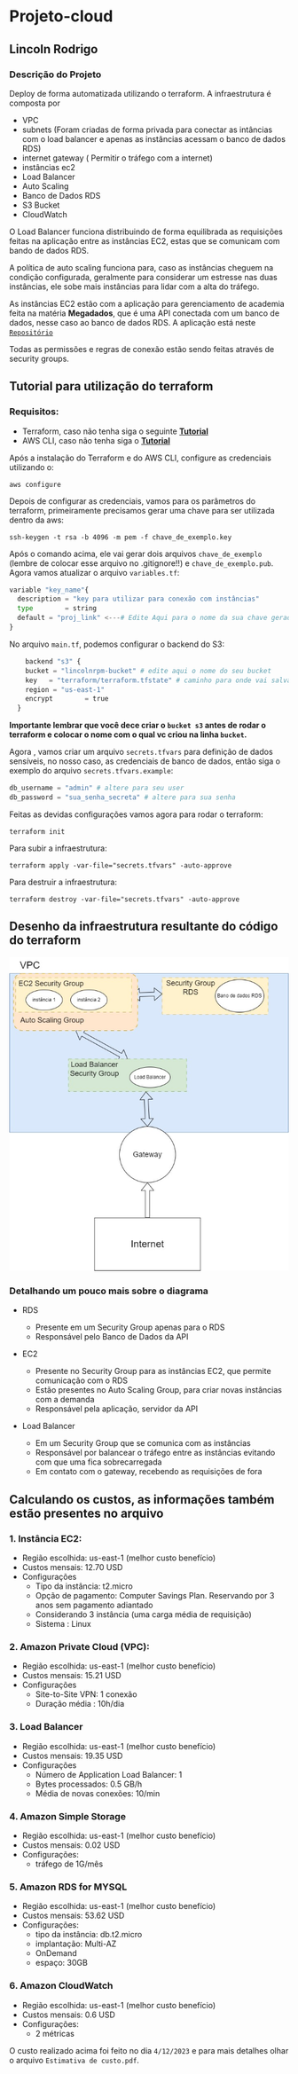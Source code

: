 # Projeto-cloud

## Lincoln Rodrigo

### Descrição do Projeto

Deploy de forma automatizada utilizando o terraform. 
A infraestrutura é composta por
* VPC
* subnets (Foram criadas de forma privada para conectar as intâncias com o load balancer e apenas as instâncias acessam o banco de dados RDS)
* internet gateway ( Permitir o tráfego com a internet)
* instâncias ec2
* Load Balancer
* Auto Scaling
* Banco de Dados RDS
* S3 Bucket
* CloudWatch

O Load Balancer funciona distribuindo de forma equilibrada as requisições feitas na aplicação entre as instâncias EC2, estas que se comunicam com bando de dados RDS.

A política de auto scaling funciona para, caso as instâncias cheguem na condição configurada, geralmente para considerar um estresse nas duas instâncias, ele sobe mais instâncias para lidar com a alta do tráfego.

As instâncias EC2 estão com a aplicação para gerenciamento de academia feita na matéria **Megadados**, que é uma API  conectada com um banco de dados, nesse caso ao banco de dados RDS. A aplicação está neste [`Repositório`](https://github.com/LinkolnR/ApiRestFull-borafit)

Todas as permissões e regras de conexão estão sendo feitas através de security groups.

## Tutorial para utilização do terraform

### Requisitos:
*   Terraform, caso não tenha siga o seguinte [**Tutorial**](https://developer.hashicorp.com/terraform/tutorials/aws-get-started/install-cli)
* AWS CLI, caso não tenha siga o [**Tutorial**](https://docs.aws.amazon.com/cli/latest/userguide/getting-started-install.html)

Após a instalação do Terraform e do AWS CLI, configure as credenciais utilizando o:
```
aws configure
```
Depois de configurar as credenciais, vamos para os parâmetros do terraform, primeiramente precisamos gerar uma chave para ser utilizada dentro da aws: 
```
ssh-keygen -t rsa -b 4096 -m pem -f chave_de_exemplo.key
```
Após o comando acima, ele vai gerar dois arquivos `chave_de_exemplo` (lembre de colocar esse arquivo no .gitignore!!) e `chave_de_exemplo.pub`. Agora vamos atualizar o arquivo `variables.tf`:
``` python
variable "key_name"{
  description = "key para utilizar para conexão com instâncias"
  type        = string 
  default = "proj_link" <---# Edite Aqui para o nome da sua chave gerada
}
```
No arquivo `main.tf`, podemos configurar o backend do S3:
```py
    backend "s3" {
    bucket = "lincolnrpm-bucket" # edite aqui o nome do seu bucket
    key   = "terraform/terraform.tfstate" # caminho para onde vai salvar
    region = "us-east-1" 
    encrypt        = true
  }

```
**Importante lembrar que você dece criar o `bucket s3` antes de rodar o terraform e colocar o nome com o qual vc criou na linha `bucket`.**

Agora , vamos criar um arquivo `secrets.tfvars` para definição de dados sensíveis, no nosso caso, as credenciais de banco de dados, então siga o exemplo do arquivo `secrets.tfvars.example`:
```py
db_username = "admin" # altere para seu user
db_password = "sua_senha_secreta" # altere para sua senha
```
Feitas as devidas configurações vamos agora para rodar o terraform:
```
terraform init
```
Para subir a infraestrutura:
```
terraform apply -var-file="secrets.tfvars" -auto-approve
```
Para destruir a infraestrutura:
```
terraform destroy -var-file="secrets.tfvars" -auto-approve
```

## Desenho da infraestrutura resultante do código do terraform

![Diagrama de Infraestrutura de Cloud](diagrama_cloud.jpg)

### Detalhando um pouco mais sobre o diagrama

* RDS
  * Presente em um Security Group apenas para o RDS 
  * Responsável pelo Banco de Dados da API

* EC2
  * Presente no Security Group para as instâncias EC2, que permite comunicação com o RDS
  * Estão presentes no Auto Scaling Group, para criar novas instâncias com a demanda
  * Responsável pela aplicação, servidor da API

* Load Balancer
  * Em um Security Group que se comunica com as instâncias
  * Responsável por balancear o tráfego entre as instâncias evitando com que uma fica sobrecarregada
  * Em contato com o gateway, recebendo as requisições de fora


## Calculando os custos, as informações também estão presentes no arquivo 

### 1. Instância EC2:
* Região escolhida: us-east-1 (melhor custo benefício)
* Custos mensais: 12.70 USD
* Configurações
  * Tipo da instância: t2.micro
  * Opção de pagamento: Computer Savings Plan. Reservando por 3 anos sem pagamento adiantado
  * Considerando 3 instância (uma carga média de requisição)
  * Sistema : Linux

### 2. Amazon Private Cloud (VPC):
* Região escolhida: us-east-1 (melhor custo benefício)
* Custos mensais: 15.21 USD
* Configurações
  * Site-to-Site VPN: 1 conexão
  * Duração média : 10h/dia 

### 3. Load Balancer
* Região escolhida: us-east-1 (melhor custo benefício)
* Custos mensais: 19.35 USD
* Configurações
  * Número de Application Load Balancer: 1
  * Bytes processados: 0.5 GB/h
  * Média de novas conexões: 10/min

### 4. Amazon Simple Storage
* Região escolhida: us-east-1 (melhor custo benefício)
* Custos mensais: 0.02 USD
* Configurações:
  * tráfego de 1G/mês

### 5. Amazon RDS for MYSQL
* Região escolhida: us-east-1 (melhor custo benefício)
* Custos mensais: 53.62 USD
* Configurações:
  * tipo da instância: db.t2.micro
  * implantação: Multi-AZ
  * OnDemand
  * espaço: 30GB

### 6. Amazon CloudWatch
* Região escolhida: us-east-1 (melhor custo benefício)
* Custos mensais: 0.6 USD
* Configurações:
  * 2 métricas


O custo realizado acima foi feito no dia `4/12/2023` e para mais detalhes olhar o arquivo `Estimativa de custo.pdf`.